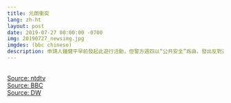 ```yaml
---
title: 元朗衝突
lang: zh-ht
layout: post
date: 2019-07-27 00:00:00 -0700
img: 20190727_newsimg.jpg
imgdes: (bbc chinese)
description: 申請人鍾健平早前發起此遊行活動，但警方週四以“公共安全”爲由，發出反對通知書，意味警方可以直接拘捕遊行人士，並以非法集會的罪名控告。但週六下午，仍有大批市民在元朗主要街道遊行，之後示威者和警察再次爆發衝突。截至週日上午共有24人受傷，其中2人情況嚴重。
---
```


<br>[Source: ntdtv](https://www.ntdtv.com/gb/2019/07/27/a102631398.html)
<br>[Source: BBC](https://www.bbc.com/zhongwen/simp/chinese-news-49137877)
<br>[Source: DW](https://www.dw.com/zh/%E5%85%83%E6%9C%97727%E6%B8%B8%E8%A1%8C-%E8%AD%A6%E6%96%B9%E5%82%AC%E6%B3%AA%E5%BC%B9%E5%BC%80%E9%81%93/a-49767930)